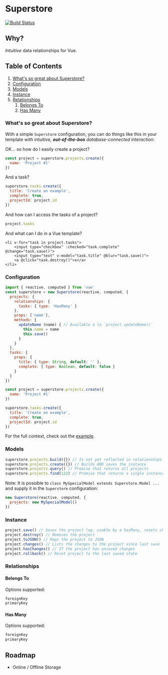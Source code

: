 # Superstore

[![Build Status](https://travis-ci.com/dallasread/vue-superstore.svg?branch=master)](https://travis-ci.com/dallasread/vue-superstore)

## Why?

*Intuitive* data relationships for Vue.

## Table of Contents

1. [What's so great about Superstore?](#whats-so-great-about-superstore)
1. [Configuration](#configuration)
1. [Models](#models)
1. [Instance](#instance)
1. [Relationships](#relationships)
   1. [Belongs To](#belongs-to)
   1. [Has Many](#has-many)

### What's so great about Superstore?

With a simple `Superstore` configuration, you can do things like this in your template *with intuitive, **out-of-the-box** database-connected interaction*:

OK... so how do I easily create a project?

```js
const project = superstore.projects.create({
  name: 'Project #1'
})
```

And a task?

```js
superstore.tasks.create({
  title: 'Create an example',
  complete: true,
  projectId: project.id
})
```

And how can I access the tasks of a project?

```js
project.tasks
```

And what can I do in a Vue template?

```vue
<li v-for="task in project.tasks">
    <input type="checkbox" :checked="task.complete" @change="task.save()">
    <input type="text" v-model="task.title" @blur="task.save()">
    <a @click="task.destroy()">x</a>
</li>
```

### Configuration

```js
import { reactive, computed } from 'vue'
const superstore = new Superstore(reactive, computed, {
  projects: {
    relationships: {
      tasks: { type: 'HasMany' }
    },
    props: ['name'],
    methods: {
      updateName (name) { // Available à la `project.updateName()`
        this.name = name
        this.save()
      }
    }
  },
  tasks: {
    props: {
      title: { type: String, default: '' },
      complete: { type: Boolean, default: false }
    }
  }
})

const project = superstore.projects.create({
  name: 'Project #1'
})

superstore.tasks.create({
  title: 'Create an example',
  complete: true,
  projectId: project.id
})
```

For the full context, check out the [example](https://github.com/dallasread/vue-superstore/blob/master/example/src/App.vue).

### Models

```js
superstore.projects.build({}) // Is not yet reflected in relationships
superstore.projects.create({}) // Builds AND saves the instance
superstore.projects.query() // Promise that returns all projects
superstore.projects.find(123) // Promise that returns a single instance
```

Note: It is possible to `class MySpecialModel extends Superstore.Model ...` and supply it in the `Superstore` configuration:

```js
new Superstore(reactive, computed, {
  projects: new MySpecialModel()
})
```

### Instance

```js
project.save() // Saves the project (eg. usable by a hasMany, resets changeset)
project.destroy() // Removes the project
project.toJSON() // Maps the project to JSON
project.changes() // Lists the changes to the project since last save
project.hasChanges() // If the project has unsaved changes
project.rollback() // Reset project to the last saved state
```

### Relationships

#### Belongs To

Options supported:

```js
foreignKey
primaryKey
```

#### Has Many

Options supported:

```js
foreignKey
primaryKey
```

## Roadmap

- Online / Offline Storage
